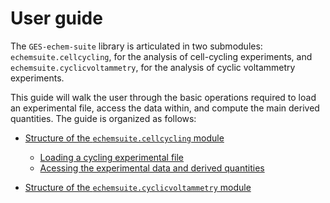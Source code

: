 # User guide

The `GES-echem-suite` library is articulated in two submodules: `echemsuite.cellcycling`, for the analysis of cell-cycling experiments, and `echemsuite.cyclicvoltammetry`, for the analysis of cyclic voltammetry experiments.

This guide will walk the user through the basic operations required to load an experimental file, access the data within, and compute the main derived quantities. The guide is organized as follows:

* [Structure of the `echemsuite.cellcycling` module](CellCyclingModule)
  * [Loading a cycling experimental file](CellCycling_Loading)
  * [Acessing the experimental data and derived quantities](CellCycling_AccessingData)

* [Structure of the `echemsuite.cyclicvoltammetry` module](CyclicVoltammetryModule)

